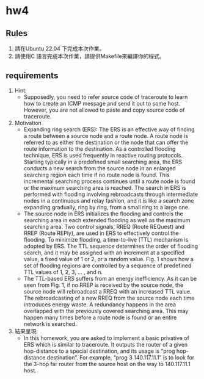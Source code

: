 # hw4
## Rules
1. 請在Ubuntu 22.04 下完成本次作業。
2. 請使用C 語言完成本次作業，請提供Makefile來編譯你的程式。
## requirements
1. Hint:
   - Supposedly, you need to refer source code of traceroute to learn how to create an ICMP message and send it out to some host. However, you are not allowed to paste and copy source code of traceroute.
2. Motivation
   - Expanding ring search (ERS): The ERS is an effective way of finding a route between a source node and a route node. A route node is referred to as either the destination or the node that can offer the route information to the destination. As a controlled flooding technique, ERS is used frequently in reactive routing protocols. Starting typically in a predefined small searching area, the ERS conducts a new search from the source node in an enlarged searching region each time if no route node is found. This incremental searching process continues until a route node is found or the maximum searching area is reached. The search in ERS is performed with flooding involving rebroadcasts through intermediate nodes in a continuous and relay fashion, and it is like a search zone expanding gradually, ring by ring, from a small ring to a large one.
   - The source node in ERS initializes the flooding and controls the searching area in each extended flooding as well as the maximum searching area. Two control signals, RREQ (Route REQuest) and RREP (Route REPly), are used in ERS to effectively control the flooding. To minimize flooding, a time-to-live (TTL) mechanism is adopted by ERS. The TTL sequence determines the order of flooding search, and it may be assigned with an increment at a specified value, a fixed value of 1 or 2, or a random value. Fig. 1 shows how a set of flooding regions are controlled by a sequence of predefined TTL values of 1, 2, 3, … , and n.
   - The TTL-based ERS suffers from an energy inefficiency. As it can be seen from Fig. 1, if no RREP is received by the source node, the source node will rebroadcast a RREQ with an increased TTL value. The rebroadcasting of a new RREQ from the source node each time introduces energy waste. A redundancy happens in the area overlapped with the previously covered searching area.
This may happen many times before a route node is found or an entire network is searched.
3. 結果呈現:
    - In this homework, you are asked to implement a basic privative of ERS which is similar to traceroute. It outputs the router of a given hop-distance to a special destination, and its usage is “prog hop-distance destination”. For example, “prog 3 140.117.11.1” is to look for the 3-hop far router from the source host on the way to 140.117.11.1 host. 
